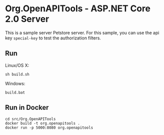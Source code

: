 # Org.OpenAPITools - ASP.NET Core 2.0 Server

This is a sample server Petstore server. For this sample, you can use the api key `special-key` to test the authorization filters.

## Run

Linux/OS X:

```
sh build.sh
```

Windows:

```
build.bat
```

## Run in Docker

```
cd src/Org.OpenAPITools
docker build -t org.openapitools .
docker run -p 5000:8080 org.openapitools
```
